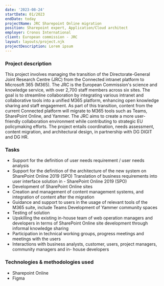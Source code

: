 ```yaml
---
date: '2023-08-24'
startDate: 01/2023
endDate: today
projectName: JRC Sharepoint Online migration
position: Sharepoint expert, Application/Cloud architect
employer: Cronos International
client: European commission - JRC
layout: layouts/project.njk
projectDescription: Lorem ipsum
---
```


### Project description

This project involves managing the transition of the Directorate-General Joint Research Centre (JRC) from the Connected intranet platform to Microsoft 365 (M365). The JRC is the European Commission's science and knowledge service, with over 2,700 staff members across six sites. The goal is to streamline collaboration by integrating various intranet and collaborative tools into a unified M365 platform, enhancing open knowledge sharing and staff engagement. As part of this transition, content from the current Connected platform will migrate to M365 tools such as Teams, SharePoint Online, and Yammer. The JRC aims to create a more user-friendly collaboration environment while contributing to strategic EU policymaking efforts. The project entails coordination, needs assessment, content migration, and architectural design, in partnership with DG DIGIT and DG HR.

### Tasks

- Support for the definition of user needs requirement / user needs analysis
- Support for the definition of the architecture of the new system on SharePoint Online 2019 (SPO) Translation of business requirements into user interface solution in - SharePoint Online 2019 (SPO)
- Development of SharePoint Online sites
- Creation and management of content management systems, and integration of content after the migration
- Guidance and support to users in the usage of relevant tools of the M365 suite, include Teams Development of Yammer community spaces
- Testing of solution
- Upskilling the existing in-house team of web operation managers and developers in terms of SharePoint Online site development through informal knowledge sharing
- Participation in technical working groups, progress meetings and meetings with the users
- Interactions with business analysts, customer, users, project managers, community managers and in- house developers 

### Technologies & methodologies used

- Sharepoint Online
- Figma
